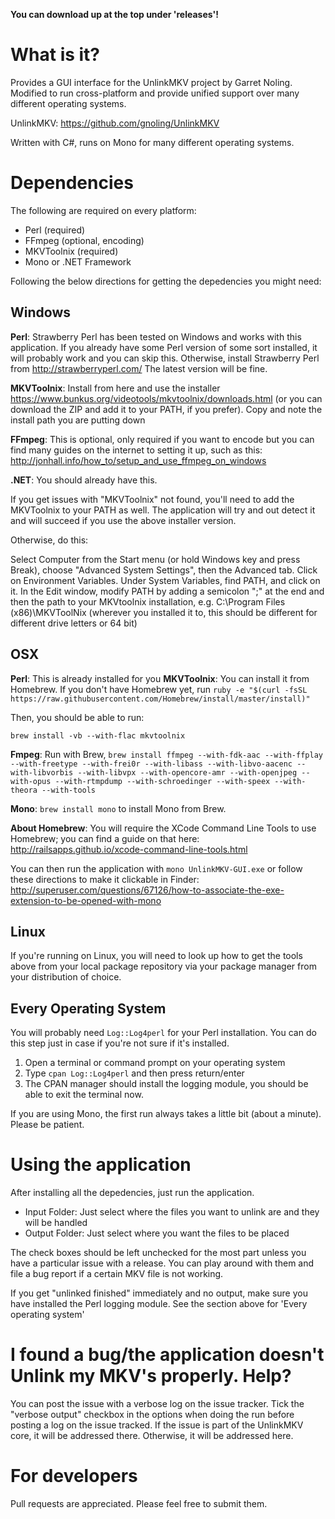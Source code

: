 **You can download up at the top under 'releases'!**

# What is it?


Provides a GUI interface for the UnlinkMKV project by Garret Noling. Modified to run cross-platform and provide unified support over many different operating systems.

UnlinkMKV: https://github.com/gnoling/UnlinkMKV

Written with C#, runs on Mono for many different operating systems. 

# Dependencies

The following are required on every platform:

* Perl (required)
* FFmpeg (optional, encoding)
* MKVToolnix (required)
* Mono or .NET Framework

Following the below directions for getting the depedencies you might need:

## Windows

**Perl**: Strawberry Perl has been tested on Windows and works with this application. If you already have some Perl version of some sort installed, it will probably work and you can skip this. Otherwise, install Strawberry Perl from http://strawberryperl.com/ The latest version will be fine.

**MKVToolnix**: Install from here and use the installer https://www.bunkus.org/videotools/mkvtoolnix/downloads.html (or you can download the ZIP and add it to your PATH, if you prefer). Copy and note the install path you are putting down

**FFmpeg**: This is optional, only required if you want to encode but you can find many guides on the internet to setting it up, such as this: http://jonhall.info/how_to/setup_and_use_ffmpeg_on_windows

**.NET**: You should already have this.

If you get issues with "MKVToolnix" not found, you'll need to add the MKVToolnix to your PATH as well. The application will try and out detect it and will succeed if you use the above installer version.

Otherwise, do this:

Select Computer from the Start menu (or hold Windows key and press Break), choose "Advanced System Settings", then the Advanced tab. Click on Environment Variables. Under System Variables, find PATH, and click on it. In the Edit window, modify PATH by adding a semicolon ";" at the end and then the path to your MKVtoolnix installation, e.g. C:\Program Files (x86)\MKVToolNix (wherever you installed it to, this should be different for different drive letters or 64 bit)



## OSX

**Perl**: This is already installed for you
**MKVToolnix**: You can install it from Homebrew. If you don't have Homebrew yet, run `ruby -e "$(curl -fsSL https://raw.githubusercontent.com/Homebrew/install/master/install)"`

Then, you should be able to run:

`brew install -vb --with-flac mkvtoolnix`

**Fmpeg**: Run with Brew, `brew install ffmpeg --with-fdk-aac --with-ffplay --with-freetype --with-frei0r --with-libass --with-libvo-aacenc --with-libvorbis --with-libvpx --with-opencore-amr --with-openjpeg --with-opus --with-rtmpdump --with-schroedinger --with-speex --with-theora --with-tools`

**Mono**: `brew install mono` to install Mono from Brew.

**About Homebrew**: You will require the XCode Command Line Tools to use Homebrew; you can find a guide on that here: http://railsapps.github.io/xcode-command-line-tools.html

You can then run the application with `mono UnlinkMKV-GUI.exe` or follow these directions to make it clickable in Finder: http://superuser.com/questions/67126/how-to-associate-the-exe-extension-to-be-opened-with-mono

## Linux

If you're running on Linux, you will need to look up how to get the tools above from your local package repository via your package manager from your distribution of choice.

## Every Operating System

You will probably need `Log::Log4perl` for your Perl installation. You can do this step just in case if you're not sure if it's installed. 

1. Open a terminal or command prompt on your operating system
2. Type `cpan Log::Log4perl` and then press return/enter
3. The CPAN manager should install the logging module, you should be able to exit the terminal now.

If you are using Mono, the first run always takes a little bit (about a minute). Please be patient.

# Using the application

After installing all the depedencies, just run the application. 

* Input Folder: Just select where the files you want to unlink are and they will be handled
* Output Folder: Just select where you want the files to be placed

The check boxes should be left unchecked for the most part unless you have a particular issue with a release. You can play around with them and file a bug report if a certain MKV file is not working.

If you get "unlinked finished" immediately and no output, make sure you have installed the Perl logging module. See the section above for 'Every operating system'

# I found a bug/the application doesn't Unlink my MKV's properly. Help?

You can post the issue with a verbose log on the issue tracker. Tick the "verbose output" checkbox in the options when doing the run before posting a log on the issue tracked. If the issue is part of the UnlinkMKV core, it will be addressed there. Otherwise, it will be addressed here. 

# For developers

Pull requests are appreciated. Please feel free to submit them.
